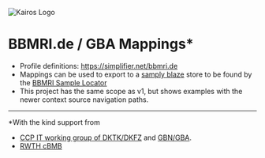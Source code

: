 ![Kairos Logo](https://www.kairos.de/app/uploads/kairos-logo-blue_iqvia.png "Kairos Logo")

BBMRI.de / GBA Mappings*
======================

* Profile definitions: https://simplifier.net/bbmri.de
* Mappings can be used to export to a [samply blaze](https://github.com/samply/blaze) store
  to be found by the [BBMRI Sample Locator](https://samplelocator.bbmri.de) 
* This project has the same scope as v1, but shows examples with the newer context source navigation paths.

---
*With the kind support from 
* [CCP IT working group of DKTK/DKFZ](https://dktk.dkfz.de/en/clinical-platform/working-groups-partners/ccp-it)
and [GBN/GBA](https://www.bbmri.de/).
* [RWTH cBMB](https://www.cbmb.ukaachen.de)


